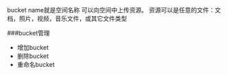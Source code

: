 
bucket name就是空间名称
可以向空间中上传资源。
资源可以是任意的文件：文档，照片，视频，音乐文件，或其它文件类型

###bucket管理
- 增加bucket
- 删除bucket
- 重命名bucket
